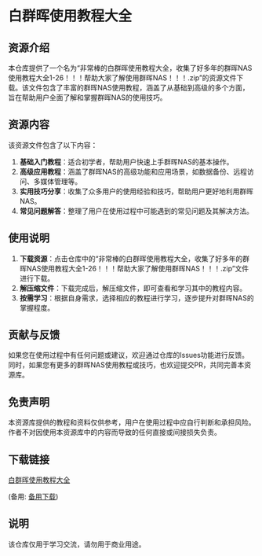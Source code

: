 # 白群晖使用教程大全

## 资源介绍

本仓库提供了一个名为“非常棒的白群晖使用教程大全，收集了好多年的群晖NAS使用教程大全1-26！！！帮助大家了解使用群晖NAS！！！.zip”的资源文件下载。该文件包含了丰富的群晖NAS使用教程，涵盖了从基础到高级的多个方面，旨在帮助用户全面了解和掌握群晖NAS的使用技巧。

## 资源内容

该资源文件包含了以下内容：

1. **基础入门教程**：适合初学者，帮助用户快速上手群晖NAS的基本操作。
2. **高级应用教程**：涵盖了群晖NAS的高级功能和应用场景，如数据备份、远程访问、多媒体管理等。
3. **实用技巧分享**：收集了众多用户的使用经验和技巧，帮助用户更好地利用群晖NAS。
4. **常见问题解答**：整理了用户在使用过程中可能遇到的常见问题及其解决方法。

## 使用说明

1. **下载资源**：点击仓库中的“非常棒的白群晖使用教程大全，收集了好多年的群晖NAS使用教程大全1-26！！！帮助大家了解使用群晖NAS！！！.zip”文件进行下载。
2. **解压缩文件**：下载完成后，解压缩文件，即可查看和学习其中的教程内容。
3. **按需学习**：根据自身需求，选择相应的教程进行学习，逐步提升对群晖NAS的掌握程度。

## 贡献与反馈

如果您在使用过程中有任何问题或建议，欢迎通过仓库的Issues功能进行反馈。同时，如果您有更多的群晖NAS使用教程或技巧，也欢迎提交PR，共同完善本资源库。

## 免责声明

本资源库提供的教程和资料仅供参考，用户在使用过程中应自行判断和承担风险。作者不对因使用本资源库中的内容而导致的任何直接或间接损失负责。

## 下载链接
[白群晖使用教程大全](https://pan.quark.cn/s/39cf5b85886d) 

(备用: [备用下载](https://pan.baidu.com/s/13Ei0A5-Euu_8-c9thUE_vg?pwd=1234))

## 说明

该仓库仅用于学习交流，请勿用于商业用途。
